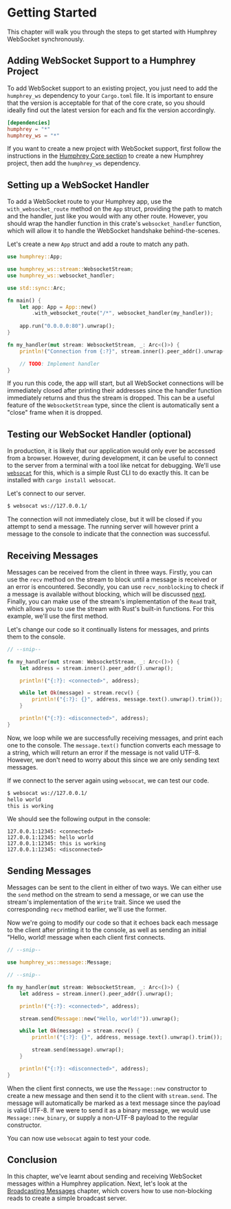 # Getting Started
This chapter will walk you through the steps to get started with Humphrey WebSocket synchronously.

## Adding WebSocket Support to a Humphrey Project
To add WebSocket support to an existing project, you just need to add the `humphrey_ws` dependency to your `Cargo.toml` file. It is important to ensure that the version is acceptable for that of the core crate, so you should ideally find out the latest version for each and fix the version accordingly.

```toml
[dependencies]
humphrey = "*"
humphrey_ws = "*"
```

If you want to create a new project with WebSocket support, first follow the instructions in the [Humphrey Core section](../core/getting-started.md) to create a new Humphrey project, then add the `humphrey_ws` dependency.

## Setting up a WebSocket Handler
To add a WebSocket route to your Humphrey app, use the `with_websocket_route` method on the `App` struct, providing the path to match and the handler, just like you would with any other route. However, you should wrap the handler function in this crate's `websocket_handler` function, which will allow it to handle the WebSocket handshake behind-the-scenes.

Let's create a new `App` struct and add a route to match any path.

```rs
use humphrey::App;

use humphrey_ws::stream::WebsocketStream;
use humphrey_ws::websocket_handler;

use std::sync::Arc;

fn main() {
    let app: App = App::new()
        .with_websocket_route("/*", websocket_handler(my_handler));
        
    app.run("0.0.0.0:80").unwrap();
}

fn my_handler(mut stream: WebsocketStream, _: Arc<()>) {
    println!("Connection from {:?}", stream.inner().peer_addr().unwrap());

    // TODO: Implement handler
}
```

If you run this code, the app will start, but all WebSocket connections will be immediately closed after printing their addresses since the handler function immediately returns and thus the stream is dropped. This can be a useful feature of the `WebsocketStream` type, since the client is automatically sent a "close" frame when it is dropped.

## Testing our WebSocket Handler (optional)
In production, it is likely that our application would only ever be accessed from a browser. However, during development, it can be useful to connect to the server from a terminal with a tool like netcat for debugging. We'll use [`websocat`](https://github.com/vi/websocat) for this, which is a simple Rust CLI to do exactly this. It can be installed with `cargo install websocat`.

Let's connect to our server.

```sh
$ websocat ws://127.0.0.1/
```

The connection will not immediately close, but it will be closed if you attempt to send a message. The running server will however print a message to the console to indicate that the connection was successful.

## Receiving Messages
Messages can be received from the client in three ways. Firstly, you can use the `recv` method on the stream to block until a message is received or an error is encountered. Secondly, you can use `recv_nonblocking` to check if a message is available without blocking, which will be discussed [next](broadcasting-messages.md). Finally, you can make use of the stream's implementation of the `Read` trait, which allows you to use the stream with Rust's built-in functions. For this example, we'll use the first method.

Let's change our code so it continually listens for messages, and prints them to the console.

```rs
// --snip--

fn my_handler(mut stream: WebsocketStream, _: Arc<()>) {
    let address = stream.inner().peer_addr().unwrap();

    println!("{:?}: <connected>", address);

    while let Ok(message) = stream.recv() {
        println!("{:?}: {}", address, message.text().unwrap().trim());
    }

    println!("{:?}: <disconnected>", address);
}
```

Now, we loop while we are successfully receiving messages, and print each one to the console. The `message.text()` function converts each message to a string, which will return an error if the message is not valid UTF-8. However, we don't need to worry about this since we are only sending text messages.

If we connect to the server again using `websocat`, we can test our code.

```sh
$ websocat ws://127.0.0.1/
hello world
this is working
```

We should see the following output in the console:

```
127.0.0.1:12345: <connected>
127.0.0.1:12345: hello world
127.0.0.1:12345: this is working
127.0.0.1:12345: <disconnected>
```

## Sending Messages
Messages can be sent to the client in either of two ways. We can either use the `send` method on the stream to send a message, or we can use the stream's implementation of the `Write` trait. Since we used the corresponding `recv` method earlier, we'll use the former.

Now we're going to modify our code so that it echoes back each message to the client after printing it to the console, as well as sending an initial "Hello, world! message when each client first connects.

```rs
// --snip--

use humphrey_ws::message::Message;

// --snip--

fn my_handler(mut stream: WebsocketStream, _: Arc<()>) {
    let address = stream.inner().peer_addr().unwrap();

    println!("{:?}: <connected>", address);

    stream.send(Message::new("Hello, world!")).unwrap();

    while let Ok(message) = stream.recv() {
        println!("{:?}: {}", address, message.text().unwrap().trim());

        stream.send(message).unwrap();
    }

    println!("{:?}: <disconnected>", address);
}
```

When the client first connects, we use the `Message::new` constructor to create a new message and then send it to the client with `stream.send`. The message will automatically be marked as a text message since the payload is valid UTF-8. If we were to send it as a binary message, we would use `Message::new_binary`, or supply a non-UTF-8 payload to the regular constructor.

You can now use `websocat` again to test your code.

## Conclusion
In this chapter, we've learnt about sending and receiving WebSocket messages within a Humphrey application. Next, let's look at the [Broadcasting Messages](broadcasting-messages.md) chapter, which covers how to use non-blocking reads to create a simple broadcast server.